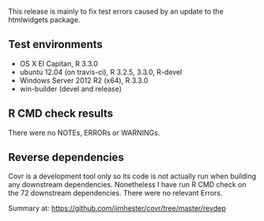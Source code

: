 This release is mainly to fix test errors caused by an update to the
htmlwidgets package.

## Test environments
* OS X El Capitan, R 3.3.0
* ubuntu 12.04 (on travis-ci), R 3.2.5, 3.3.0, R-devel
* Windows Server 2012 R2 (x64), R 3.3.0
* win-builder (devel and release)

## R CMD check results
There were no NOTEs, ERRORs or WARNINGs.

## Reverse dependencies

Covr is a development tool only so its code is not actually run when building
any downstream dependencies. Nonetheless I have run R CMD check on the 72
downstream dependencies. There were no relevant Errors.

  Summary at: https://github.com/jimhester/covr/tree/master/revdep
